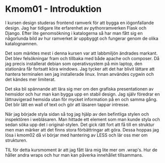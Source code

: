 ---
---
Kmom01 - Introduktion
=========================

I kursen design studeras frontend ramverk för att bygga en iögonfallande design. Jag har tidigare lite erfarenhet av pythonramverken Flask och Django. Efter lite genomsökning i katalogerna så har man fått sig en någorlunda bild av hur ramverket är uppbyggt och fungerar genom de olika katalognamnen.

Det som märktes mest i denna kursen var att labbmiljön ändrades markant. Det blev felsökningar fram och tillbaka med både apache och composer. Då jag precis installerat debian som operativsystem på min laptop, den stationära får fortsatt köra windows. Jag tycker att det har blivit lättare att hantera terminalen sen jag installerade linux. Innan användes cygwin och det kändes mer limiterat.

Det ska bli spännande att lära sig mer om den grafiska presentationen av hemsidor och hur man kan bygga upp en stabil design. Jag själv föredrar en lättnavigerad hemsida utan för mycket information på en och samma gång. Det blir lätt en wall of text och gör att läsaren tappar intresse.

När jag började styla sidan så tog jag hjälp av den befintliga stylen och inspektören i webläsaren. Man hittade ett element som man kunde styla och sedan söka upp det i original-stylen. Det gick rätt fort att få till en struktur men man märker att det finns stora förbättringar att göra. Dessa hoppas jag lösa i kmom02 då vi börjar med hantering av LESS och lär oss mer om strukturen.

TIL för detta kursmoment är att jag fått lära mig lite mer om .wrap's. Hur de håller andra wraps och hur man kan påverka innehållet tillsammans.
